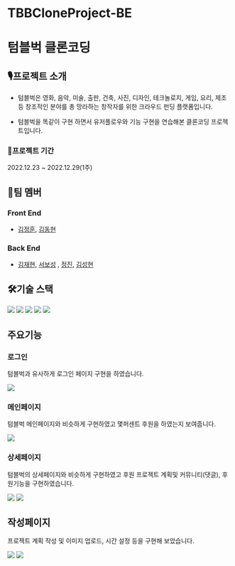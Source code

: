 # TBBCloneProject-BE
# 텀블벅 클론코딩

## 🎙프로젝트 소개
* 텀블벅은 영화, 음악, 미술, 출판, 건축, 사진, 디자인, 테크놀로지, 게임, 요리, 제조 등 창조적인 분야를 총 망라하는 창작자를 위한 크라우드 펀딩 플랫폼입니다.

* 텀블벅을 똑같이 구현 하면서 유저플로우와 기능 구현을 연습해본 클론코딩 프로젝트입니다.

### 📅프로젝트 기간
2022.12.23 ~ 2022.12.29(1주)

## 👥팀 멤버
### Front End
* [김정훈](https://github.com/44Chick), [김동현](https://github.com/kdh8615)
### Back End
* [김재현](https://github.com/JeekLee), [서보성](https://github.com/teabear12) , [정진](https://github.com/JeongO41), [김성현](https://github.com/seonghyun-1)

## 🛠기술 스택

<p align=justify>

<img src="https://img.shields.io/badge/spring-6DB33F?style=for-the-badge&logo=spring&logoColor=white">
<img src="https://img.shields.io/badge/springboot-6DB33F?style=for-the-badge&logo=springboot&logoColor=white">
<img src="https://img.shields.io/badge/linux-FCC624?style=for-the-badge&logo=linux&logoColor=black">
<img src="https://img.shields.io/badge/amazonaws-232F3E?style=for-the-badge&logo=amazonaws&logoColor=white">
<img src="https://img.shields.io/badge/gradle-02303A?style=for-the-badge&logo=gradle&logoColor=white">


</p>

## 주요기능
### 로그인
텀블벅과 유사하게 로그인 페이지 구현을 하였습니다.

<img src="https://velog.velcdn.com/images/koz8615/post/f3bf384a-e81c-46d7-be3d-1afcb5e8fb41/image.png">

### 메인페이지
텀블벅 메인페이지와 비슷하게 구현하였고 몇퍼센트 후원을 하였는지 보여줍니다.

<img src="https://velog.velcdn.com/images/koz8615/post/2813e4df-988a-44f3-844a-ad2486b986b8/image.png">

### 상세페이지
텀블벅의 상세페이지와 비슷하게 구현하였고 후원 프로젝트 계획및 커뮤니티(댓글), 후원기능을 구현하였습니다.

<img src="https://velog.velcdn.com/images/koz8615/post/cecad0bd-a19e-4eb4-a311-9377f3289cb9/image.png">
<img src="https://velog.velcdn.com/images/koz8615/post/2f1237e8-d2cc-43e9-bc04-066b4eb81fa3/image.png">

## 작성페이지
프로젝트 계획 작성 및 이미지 업로드, 시간 설정 등을 구현해 보았습니다.

<img src="https://velog.velcdn.com/images/koz8615/post/74a9fe45-2202-46a8-a82f-819a9a52836f/image.png">
<img src="https://velog.velcdn.com/images/koz8615/post/d38bb94e-df63-4d88-83fc-a47df3629907/image.png">

